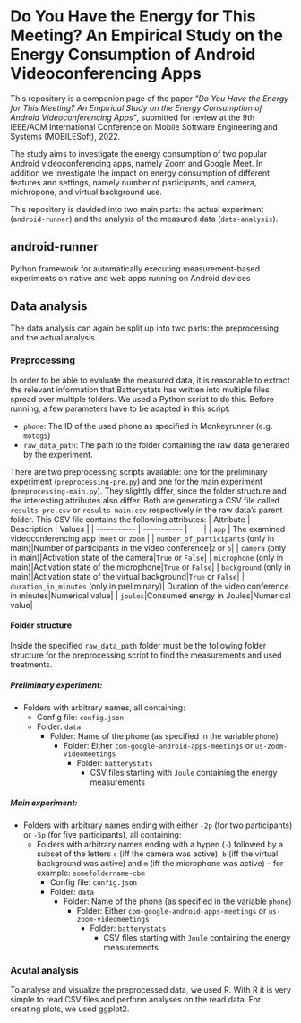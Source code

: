 # Do You Have the Energy for This Meeting? An Empirical Study on the Energy Consumption of Android Videoconferencing Apps
This repository is a companion page of the paper _"Do You Have the Energy for This Meeting? An Empirical Study on the Energy Consumption of Android Videoconferencing Apps"_, submitted for review at the 9th IEEE/ACM International Conference on Mobile Software Engineering and Systems (MOBILESoft), 2022.

The study aims to investigate the energy consumption of two popular Android videoconferencing apps, namely Zoom and Google Meet. 
In addition we investigate the impact on energy consumption of different features and settings, namely number of participants, and camera, michropone, and virtual background use.

This repository is devided into two main parts: the actual experiment (`android-runner`) and the analysis of the measured data (`data-analysis`).

## android-runner
Python framework for automatically executing measurement-based experiments on native and web apps running on Android devices

## Data analysis
The data analysis can again be split up into two parts: the preprocessing and the actual analysis.

### Preprocessing
In order to be able to evaluate the measured data, it is reasonable to extract the relevant information that Batterystats has written into multiple files spread over multiple folders. We used a Python script to do this. Before running, a few parameters have to be adapted in this script:
- `phone`: The ID of the used phone as specified in Monkeyrunner (e.g. `motog5`)
- `raw_data_path`: The path to the folder containing the raw data generated by the experiment.

There are two preprocessing scripts available: one for the preliminary experiment (`preprocessing-pre.py`) and one for the main experiment (`preprocessing-main.py`). They slightly differ, since the folder structure and the interesting attributes also differ. Both are generating a CSV file called `results-pre.csv` or `results-main.csv` respectively in the raw data’s parent folder. This CSV file contains the following attributes:
| Attribute | Description | Values |
| ----------- | ----------- | ----|
| `app` | The examined videoconferencing app |`meet` or `zoom` |
| `number_of_participants` (only in main)|Number of participants in the video conference|`2` or `5`|
| `camera` (only in main)|Activation state of the camera|`True` or `False`|
| `microphone` (only in main)|Activation state of the microphone|`True` or `False`|
| `background` (only in main)|Activation state of the virtual background|`True` or `False`|
| `duration_in_minutes` (only in preliminary)| Duration of the video conference in minutes|Numerical value|
| `joules`|Consumed energy in Joules|Numerical value|

#### Folder structure
Inside the specified `raw_data_path` folder must be the following folder structure for the preprocessing script to find the measurements and used treatments.
##### Preliminary experiment:
- Folders with arbitrary names, all containing:
    - Config file: `config.json`
    - Folder: `data`
        - Folder: Name of the phone (as specified in the variable `phone`)
            - Folder: Either `com-google-android-apps-meetings` or `us-zoom-videomeetings`
                - Folder: `batterystats`
                    - CSV files starting with `Joule` containing the energy measurements

##### Main experiment:
- Folders with arbitrary names ending with either `-2p` (for two participants) or `-5p` (for five participants), all containing:
    - Folders with arbitrary names ending with a hypen (`-`) followed by a subset of the letters `c` (iff the camera was active), `b` (iff the virtual background was active) and `m` (iff the microphone was active) – for example: `somefoldername-cbm`
        - Config file: `config.json`
        - Folder: `data`
            - Folder: Name of the phone (as specified in the variable `phone`)
                - Folder: Either `com-google-android-apps-meetings` or `us-zoom-videomeetings`
                    - Folder: `batterystats`
                        - CSV files starting with `Joule` containing the energy measurements

### Acutal analysis
To analyse and visualize the preprocessed data, we used R. With R it is very simple to read CSV files and perform analyses on the read data. For creating plots, we used ggplot2.
